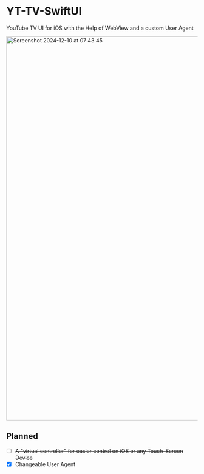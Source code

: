 # YT-TV-SwiftUI
YouTube TV UI for iOS with the Help of WebView and a custom User Agent

<img width="1012" alt="Screenshot 2024-12-10 at 07 43 45" src="https://github.com/user-attachments/assets/10942e1b-5a27-48b3-a8da-38a9e33cccf7">

## Planned
- [ ] ~~A "virtual controller" for easier control on iOS or any Touch-Screen Device~~
- [X] Changeable User Agent
